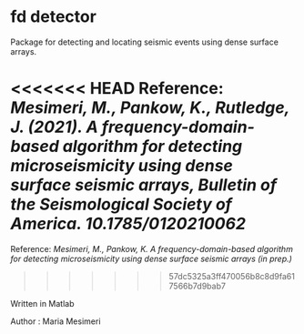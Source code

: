 # fd detector

Package for detecting and locating seismic events using dense surface arrays.



<<<<<<< HEAD
Reference: *Mesimeri, M., Pankow, K., Rutledge, J. (2021). A frequency-domain-based algorithm for detecting microseismicity using dense surface seismic arrays, Bulletin of the Seismological Society of America. 10.1785/0120210062*
=======
Reference: *Mesimeri, M., Pankow, K. A frequency-domain-based algorithm for detecting microseismicity using dense surface seismic arrays (in prep.)*
>>>>>>> 57dc5325a3ff470056b8c8d9fa617566b7d9bab7


Written in Matlab

Author : Maria Mesimeri
